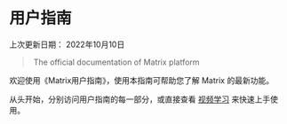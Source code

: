 # 用户指南

上次更新日期： 2022年10月10日

>​	 The official documentation of Matrix platform

欢迎使用《Matrix用户指南》，使用本指南可帮助您了解 Matrix 的最新功能。

从头开始，分别访问用户指南的每一部分，或直接查看 [视频学习](zh-cn/demo/gallery.md) 来快速上手使用。